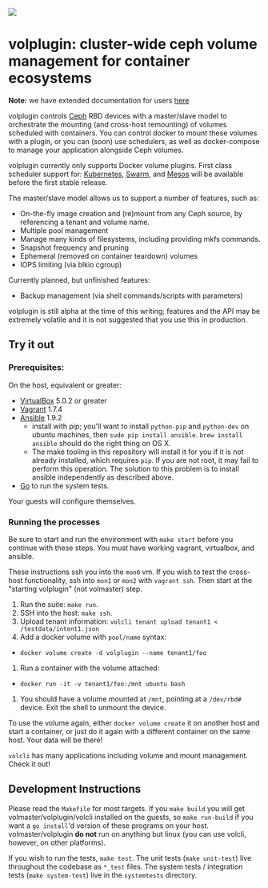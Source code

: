 <a href="http://51633006.ngrok.com/job/volplugin_CI/lastBuild/"><img src="http://51633006.ngrok.com/buildStatus/icon?job=volplugin_CI" /></a>

# volplugin: cluster-wide ceph volume management for container ecosystems

**Note:** we have extended documentation for users
[here](http://contiv-docs.s3-website-us-west-1.amazonaws.com/)

volplugin controls [Ceph](http://ceph.com/) RBD devices with a master/slave
model to orchestrate the mounting (and cross-host remounting) of volumes
scheduled with containers. You can control docker to mount these volumes with a
plugin, or you can (soon) use schedulers, as well as docker-compose to manage
your application alongside Ceph volumes.

volplugin currently only supports Docker volume plugins. First class scheduler support for:
[Kubernetes](https://github.com/kubernetes/kubernetes), [Swarm](https://github.com/docker/swarm),
and [Mesos](http://mesos.apache.org/) will be available before the first stable release.

The master/slave model allows us to support a number of features, such as:

* On-the-fly image creation and (re)mount from any Ceph source, by referencing
  a tenant and volume name.
* Multiple pool management
* Manage many kinds of filesystems, including providing mkfs commands.
* Snapshot frequency and pruning
* Ephemeral (removed on container teardown) volumes
* IOPS limiting (via blkio cgroup)

Currently planned, but unfinished features:

* Backup management (via shell commands/scripts with parameters)

volplugin is still alpha at the time of this writing; features and the API may
be extremely volatile and it is not suggested that you use this in production.

## Try it out

### Prerequisites:

On the host, equivalent or greater:

* [VirtualBox](https://virtualbox.org) 5.0.2 or greater
* [Vagrant](https://vagrantup.com) 1.7.4
* [Ansible](https://ansible.com) 1.9.2
  * install with pip; you'll want to install `python-pip` and `python-dev` on
    ubuntu machines, then `sudo pip install ansible`. `brew install ansible`
    should do the right thing on OS X.
  * The make tooling in this repository will install it for you if it is not
    already installed, which requires `pip`. If you are not root, it may fail
    to perform this operation. The solution to this problem is to install
    ansible independently as described above.
* [Go](https://golang.org) to run the system tests.

Your guests will configure themselves.

### Running the processes

Be sure to start and run the environment with `make start` before you
continue with these steps. You must have working vagrant, virtualbox, and
ansible.

These instructions ssh you into the `mon0` vm. If you wish to test the
cross-host functionality, ssh into `mon1` or `mon2` with `vagrant ssh`. Then
start at the "starting volplugin" (not volmaster) step.

1. Run the suite: `make run`.
1. SSH into the host: `make ssh`.
1. Upload tenant information: `volcli tenant upload tenant1 < /testdata/intent1.json`
1. Add a docker volume with `pool/name` syntax:
  * `docker volume create -d volplugin --name tenant1/foo`
1. Run a container with the volume attached:
  * `docker run -it -v tenant1/foo:/mnt ubuntu bash`
1. You should have a volume mounted at `/mnt`, pointing at a `/dev/rbd#`
   device. Exit the shell to unmount the device.

To use the volume again, either `docker volume create` it on another host and
start a container, or just do it again with a different container on the same
host. Your data will be there!

`volcli` has many applications including volume and mount management. Check it
out!

## Development Instructions 

Please read the `Makefile` for most targets. If you `make build` you will get
volmaster/volplugin/volcli installed on the guests, so `make run-build` if you
want a `go install`'d version of these programs on your host.
volmaster/volplugin **do not** run on anything but linux (you can use volcli,
however, on other platforms).

If you wish to run the tests, `make test`. The unit tests (`make unit-test`)
live throughout the codebase as `*_test` files. The system tests / integration
tests (`make system-test`) live in the `systemtests` directory.
